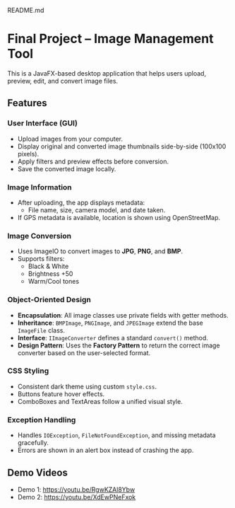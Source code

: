 README.md
# Final Project – Image Management Tool

This is a JavaFX-based desktop application that helps users upload, preview, edit, and convert image files.

## Features

### User Interface (GUI)
- Upload images from your computer.
- Display original and converted image thumbnails side-by-side (100x100 pixels).
- Apply filters and preview effects before conversion.
- Save the converted image locally.

### Image Information
- After uploading, the app displays metadata:
  - File name, size, camera model, and date taken.
- If GPS metadata is available, location is shown using OpenStreetMap.

### Image Conversion
- Uses ImageIO to convert images to **JPG**, **PNG**, and **BMP**.
- Supports filters:
  - Black & White
  - Brightness +50
  - Warm/Cool tones

### Object-Oriented Design
- **Encapsulation**: All image classes use private fields with getter methods.
- **Inheritance**: `BMPImage`, `PNGImage`, and `JPEGImage` extend the base `ImageFile` class.
- **Interface**: `IImageConverter` defines a standard `convert()` method.
- **Design Pattern**: Uses the **Factory Pattern** to return the correct image converter based on the user-selected format.

### CSS Styling
- Consistent dark theme using custom `style.css`.
- Buttons feature hover effects.
- ComboBoxes and TextAreas follow a unified visual style.

### Exception Handling
- Handles `IOException`, `FileNotFoundException`, and missing metadata gracefully.
- Errors are shown in an alert box instead of crashing the app.

## Demo Videos

- Demo 1: https://youtu.be/RgwKZAl8Ybw
- Demo 2: https://youtu.be/XdEwPNeFxok
